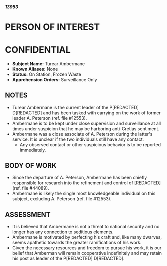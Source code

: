##### 13953

# PERSON OF INTEREST

# CONFIDENTIAL

- **Subject Name:** Turear Ambermane
- **Known Aliases:** None
- **Status:** On Station, Frozen Waste
- **Apprehension Orders:** Surveillance Only

## NOTES
- Turear Ambermane is the current leader of the P\[REDACTED] D\[REDACTED] and has been tasked with carrying on the work of former leader A. Peterson (ref. file #12553). 
- Ambermane is to be kept under close supervision and surveillance at all times under suspicion that he may be harboring anti-Cretias sentiment. 
- Ambermane was a close associate of A. Peterson during the latter's service. It is unclear if the two individuals still have any contact.
	- Any observed contact or other suspicious behavior is to be reported immediately. 

## BODY OF WORK
- Since the departure of A. Peterson, Ambermane has been chiefly responsible for research into the refinement and control of \[REDACTED] (ref. file #44089). 
- Ambermane is likely the single most knowledgeable individual on this subject, excluding A. Peterson (ref. file #12553). 

## ASSESSMENT
- It is believed that Ambermane is not a threat to national security and no longer has any connection to seditious elements. 
- Ambermane is motivated by perfecting his craft and, like many dwarves, seems apathetic towards the greater ramifications of his work.
- Given the necessary resources and freedom to pursue his work, it is our belief that Amberman will remain cooperative indefinitely and may retain his post as leader of the P\[REDACTED] D\[REDACTED]. 

